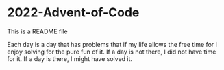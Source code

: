 # 2022-Advent-of-Code

This is a README file

Each day is a day that has problems that if my life allows the free time for I enjoy solving for the pure fun of it. If a day is not there, I did not have time for it.
If a day is there, I might have solved it.
